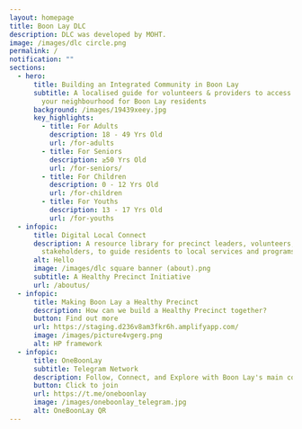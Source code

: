 ```yaml
---
layout: homepage
title: Boon Lay DLC
description: DLC was developed by MOHT.
image: /images/dlc circle.png
permalink: /
notification: ""
sections:
  - hero:
      title: Building an Integrated Community in Boon Lay
      subtitle: A localised guide for volunteers & providers to access resources in
        your neighbourhood for Boon Lay residents
      background: /images/19439xeey.jpg
      key_highlights:
        - title: For Adults
          description: 18 - 49 Yrs Old
          url: /for-adults
        - title: For Seniors
          description: ≥50 Yrs Old
          url: /for-seniors/
        - title: For Children
          description: 0 - 12 Yrs Old
          url: /for-children
        - title: For Youths
          description: 13 - 17 Yrs Old
          url: /for-youths
  - infopic:
      title: Digital Local Connect
      description: A resource library for precinct leaders, volunteers, and
        stakeholders, to guide residents to local services and programs.
      alt: Hello
      image: /images/dlc square banner (about).png
      subtitle: A Healthy Precinct Initiative
      url: /aboutus/
  - infopic:
      title: Making Boon Lay a Healthy Precinct
      description: How can we build a Healthy Precinct together?
      button: Find out more
      url: https://staging.d236v8am3fkr6h.amplifyapp.com/
      image: /images/picture4vgerg.png
      alt: HP framework
  - infopic:
      title: OneBoonLay
      subtitle: Telegram Network
      description: Follow, Connect, and Explore with Boon Lay's main community channel!
      button: Click to join
      url: https://t.me/oneboonlay
      image: /images/oneboonlay_telegram.jpg
      alt: OneBoonLay QR
---
```

